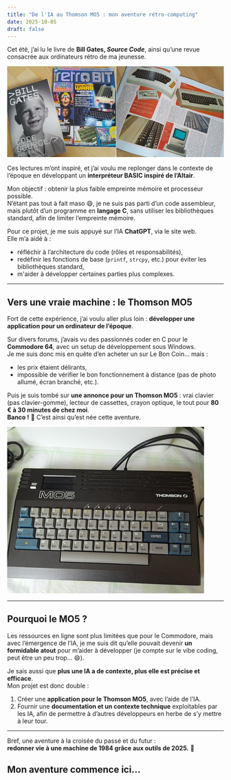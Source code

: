 ```yaml
---
title: "De l'IA au Thomson MO5 : mon aventure rétro-computing"
date: 2025-10-05
draft: false
---
```


Cet été, j’ai lu le livre de **Bill Gates, *Source Code***, ainsi qu’une revue consacrée aux ordinateurs rétro de ma jeunesse.  

![source code et Retro Bit](/assets/sourcecodeetretrobit.jpg "Source code & Retro Bit")

Ces lectures m’ont inspiré, et j’ai voulu me replonger dans le contexte de l’époque en développant un **interpréteur BASIC inspiré de l’Altair**.

Mon objectif : obtenir la plus faible empreinte mémoire et processeur possible.  
N’étant pas tout à fait maso 😄, je ne suis pas parti d’un code assembleur, mais plutôt d’un programme en **langage C**, sans utiliser les bibliothèques standard, afin de limiter l’empreinte mémoire.

Pour ce projet, je me suis appuyé sur l’IA **ChatGPT**, via le site web.  
Elle m’a aidé à :
- réfléchir à l’architecture du code (rôles et responsabilités),
- redéfinir les fonctions de base (`printf`, `strcpy`, etc.) pour éviter les bibliothèques standard,    
- m'aider à développer certaines parties plus complexes.

---

## Vers une vraie machine : le Thomson MO5

Fort de cette expérience, j’ai voulu aller plus loin : **développer une application pour un ordinateur de l’époque**.

Sur divers forums, j’avais vu des passionnés coder en C pour le **Commodore 64**, avec un setup de développement sous Windows.  
Je me suis donc mis en quête d’en acheter un sur Le Bon Coin… mais :
- les prix étaient délirants,  
- impossible de vérifier le bon fonctionnement à distance (pas de photo allumé, écran branché, etc.).

Puis je suis tombé sur **une annonce pour un Thomson MO5** : vrai clavier (pas clavier-gomme), lecteur de cassettes, crayon optique, le tout pour **80 € à 30 minutes de chez moi**.  
**Banco !** 🎉 C’est ainsi qu’est née cette aventure.

![MO5](/assets/mo5.jpg "MO5")

---

## Pourquoi le MO5 ?

Les ressources en ligne sont plus limitées que pour le Commodore, mais avec l’émergence de l’IA, je me suis dit qu’elle pouvait devenir **un formidable atout** pour m’aider à développer (je compte sur le vibe coding, peut être un peu trop... 😄).

Je sais aussi que **plus une IA a de contexte, plus elle est précise et efficace**.  
Mon projet est donc double :
1. Créer une **application pour le Thomson MO5**, avec l’aide de l’IA.  
2. Fournir une **documentation et un contexte technique** exploitables par les IA, afin de permettre à d’autres développeurs en herbe de s’y mettre à leur tour.

---

Bref, une aventure à la croisée du passé et du futur :  
**redonner vie à une machine de 1984 grâce aux outils de 2025.** 🚀
## Mon aventure commence ici...